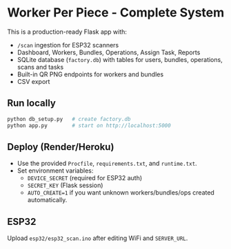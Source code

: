# Worker Per Piece - Complete System

This is a production-ready Flask app with:
- `/scan` ingestion for ESP32 scanners
- Dashboard, Workers, Bundles, Operations, Assign Task, Reports
- SQLite database (`factory.db`) with tables for users, bundles, operations, scans and tasks
- Built-in QR PNG endpoints for workers and bundles
- CSV export

## Run locally

```bash
python db_setup.py   # create factory.db
python app.py        # start on http://localhost:5000
```

## Deploy (Render/Heroku)
- Use the provided `Procfile`, `requirements.txt`, and `runtime.txt`.
- Set environment variables:
  - `DEVICE_SECRET` (required for ESP32 auth)
  - `SECRET_KEY` (Flask session)
  - `AUTO_CREATE=1` if you want unknown workers/bundles/ops created automatically.

## ESP32
Upload `esp32/esp32_scan.ino` after editing WiFi and `SERVER_URL`.
